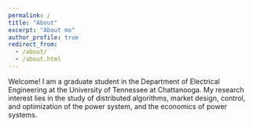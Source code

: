 ```yaml
---
permalink: /
title: "About"
excerpt: "About me"
author_profile: true
redirect_from: 
  - /about/
  - /about.html
---
```


Welcome! I am a graduate student in the Department of Electrical Engineering at the University of Tennessee at Chattanooga. My research interest lies in the study of distributed algorithms, market design, control, and optimization of the power system, and the economics of power systems.

